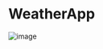 # WeatherApp
 
![image](https://github.com/shakil2995/WeatherApp/assets/29783183/383b7b0d-0e91-479f-be92-9d7fd87371ee)
